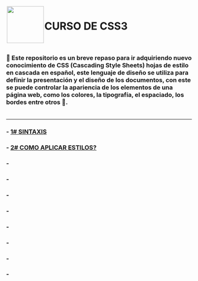 <img src="https://raw.githubusercontent.com/Brayan-Hc11/devicon/1119b9f84c0290e0f0b38982099a2bd027a48bf1/icons/css3/css3-plain-wordmark.svg" style="width: 100px; height: 100px; margin: 2px;" align="left" >

<h1> CURSO DE CSS3 </h1> <br>

### :beginner: Este repositorio es un breve repaso para ir adquiriendo nuevo conocimiento de CSS (Cascading Style Sheets)  hojas de estilo en cascada en español, este lenguaje de diseño se utiliza para definir la presentación y el diseño de los documentos, con este se puede controlar la apariencia de los elementos de una página web, como los colores, la tipografía, el espaciado, los bordes entre otros   :art:.  <br><br>
***
### - [1# SINTAXIS](https://github.com/judali05/CSS-3/blob/main/RUTA/1%23%20SINTAXIS.md)
### - [2# COMO APLICAR ESTILOS?](https://github.com/judali05/CSS-3/blob/main/RUTA/2%23%20COMO%20APLICAR%20ESTILOS%3F.md)
### - []()
### - []()
### - []()
### - []()
### - []()
### - []()
### - []()
### - []()

